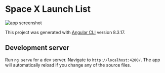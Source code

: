 # Space X Launch List

![app screenshot](https://raw.githubusercontent.com/joseph-michael/angular-spacex-graphql/master/public/angularspacex.jpg)

This project was generated with [Angular CLI](https://github.com/angular/angular-cli) version 8.3.17.

## Development server

Run `ng serve` for a dev server. Navigate to `http://localhost:4200/`. The app will automatically reload if you change any of the source files.
